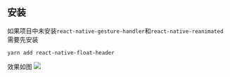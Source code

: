 ## 安装

如果项目中未安装`react-native-gesture-handler`和`react-native-reanimated`需要先安装

```shell
yarn add react-native-float-header
```

效果如图
<img src="https://github.com/17554265585/react-native-float-header/demo.gif">
